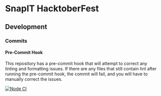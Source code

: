 # SnapIT HacktoberFest

## Development

### Commits

#### Pre-Commit Hook

This repository has a pre-commit hook that will attempt to correct any linting and formatting issues.
If there are any files that still contain lint after running the pre-commit hook, the commit will fail, and you will have to manually correct the issues.

[![Node CI](https://github.com/docedson/snapit-hacktoberfest/actions/workflows/main.yml/badge.svg)](https://github.com/docedson/snapit-hacktoberfest/actions/workflows/main.yml)
